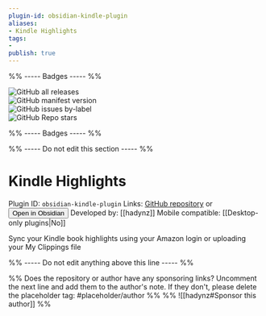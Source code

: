 ```yaml
---
plugin-id: obsidian-kindle-plugin
aliases:
- Kindle Highlights
tags: 
- 
publish: true
---
```


%% ----- Badges ----- %%

![GitHub all releases](https://img.shields.io/github/downloads/hadynz/obsidian-kindle-plugin/total?color=573E7A&logo=github&style=for-the-badge)   
![GitHub manifest version](https://img.shields.io/github/manifest-json/v/hadynz/obsidian-kindle-plugin?color=573E7A&logo=github&style=for-the-badge)   
![GitHub issues by-label](https://img.shields.io/github/issues/hadynz/obsidian-kindle-plugin/help%20wanted?color=573E7A&logo=github&style=for-the-badge)   
![GitHub Repo stars](https://img.shields.io/github/stars/hadynz/obsidian-kindle-plugin?color=573E7A&logo=github&style=for-the-badge)

%% ----- Badges ----- %%

%% ----- Do not edit this section ----- %%

# Kindle Highlights

Plugin ID: `obsidian-kindle-plugin`
Links: [GitHub repository](https://github.com/hadynz/obsidian-kindle-plugin) or [<button id=HH>Open in Obsidian</button>](obsidian://goto-plugin?id=obsidian-kindle-plugin)
Developed by: [[hadynz]]
Mobile compatible: [[Desktop-only plugins|No]]

Sync your Kindle book highlights using your Amazon login or uploading your My Clippings file

%% ----- Do not edit anything above this line ----- %% 

%% Does the repository or author have any sponsoring links? Uncomment the next line and add them to the author's note. If they don't, please delete the placeholder tag: #placeholder/author %%
%% ![[hadynz#Sponsor this author]] %%
